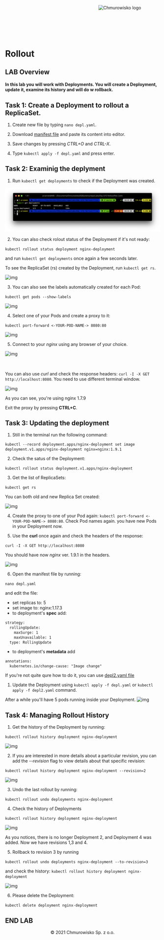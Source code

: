 <img src="../../../img/logo.png" alt="Chmurowisko logo" width="200" align="right">
<br><br>
<br><br>
<br><br>

# Rollout

## LAB Overview

#### In this lab you will work with Deployments. You will create a Deployment, update it, examine its history and will do w rollback.

## Task 1: Create a Deployment to rollout a ReplicaSet.

1. Create new file by typing ```nano depl.yaml```.

2. Download [manifest file](./files/depl.yaml) and paste its content into editor.

3. Save changes by pressing *CTRL+O* and *CTRL-X*.

4. Type ```kubectl apply -f depl.yaml``` and press enter.

## Task 2: Examinig the deplyment

1. Run ```kubectl get deployments``` to check if the Deployment was created.

![img](./img/deployment1.png)

2. You can also check rolout status of the Deployment if it's not ready:

```kubectl rollout status deployment nginx-deployment```

and run ```kubectl get deployments``` once again a few seconds later.

To see the ReplicaSet (rs) created by the Deployment, run ``kubectl get rs``.

![img](./img/deployment-rs.png)

3. You can also see the labels automatically created for each Pod:

```kubectl get pods --show-labels```

![img](./img/deployment-labels.png)

4. Select one of your Pods and create a proxy to it:

```kubectl port-forward <-YOUR-POD-NAME-> 8080:80```

![img](./img/deployment-proxy.png)

5. Connect to your *nginx* using any browser of your choice.

![img](./img/deployment-version1.png)

<br><br>
You can also use *curl* and check the response headers: ```curl -I -X GET http://localhost:8080```. You need to use different terminal window.

![img](./img/version1-headers.png)

As you can see, you're using nginx 1.7.9

Exit the proxy by pressing **CTRL+C**.

## Task 3: Updating the deployment

1. Still in the terminal run the following command:

```
kubectl --record deployment.apps/nginx-deployment set image deployment.v1.apps/nginx-deployment nginx=nginx:1.9.1
```

2. Check the satus of the Deployment: 

```kubectl rollout status deployment.v1.apps/nginx-deployment```

3. Get the list of ReplicaSets:

```kubectl get rs```

You can both old and new Replica Set created:

![img](./img/deployment-rs2.png)


4. Create the proxy to one of your Pod again: ``kubectl port-forward <-YOUR-POD-NAME-> 8080:80``.
Check Pod names again. you have new Pods in your Deployment now.

5. Use the **curl** once again and check the headers of the response:

```curl -I -X GET http://localhost:8080```

You should have now *nginx* ver. 1.9.1 in the headers.

![img](./img/headers2.png)

6. Open the manifest file by running:

```nano depl.yaml```

and edit the file:
* set replicas to: 5
* set image to: nginx:1.17.3
* to deployment's **spec** add:

```
strategy:
  rollingUpdate:
    maxSurge: 1
    maxUnavailable: 1
  type: RollingUpdate
```
* to deployment's **metadata** add

```
annotations:
  kubernetes.io/change-cause: "Image change"
```
If you're not quite qure how to do it, you can use [depl2.yaml file](depl2.yaml)

1. Update the Deployment using ```kubectl apply -f depl.yaml``` or ```kubectl apply -f depl2.yaml``` command.

After a while you'll have 5 pods running inside your Deployment.
![img](./img/pods2.png)

## Task 4: Managing Rollout History

1. Get the history of the Deployment by running:

```kubectl rollout history deployment nginx-deployment```

![img](./img/h1.png)

2. If you are interested in more details about a particular revision, you can add the *--revision* flag to view details about that specific revision:

```kubectl rollout history deployment nginx-deployment --revision=2```

![img](./img/det.png)

3. Undo the last rollout by running:

```kubectl rollout undo deployments nginx-deployment```

4. Check the history of Deployments

```kubectl rollout history deployment nginx-deployment```

![img](./img/h1.png)

As you notices, there is no longer Deployment 2, and Deployment 4 was added. Now we have revisions 1,3 and 4.

5. Rollback to revision 3 by running

```kubectl rollout undo deployments nginx-deployment --to-revision=3```

and check the history: ```kubectl rollout history deployment nginx-deployment```

![img](./img/hi3.png)

6. Please delete the Deployment:

```kubectl delete deployment nginx-deployment```

## END LAB
<center><p>&copy; 2021 Chmurowisko Sp. z o.o.<p></center>
